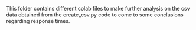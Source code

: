 This folder contains different colab files to make further analysis on the csv data obtained from the create_csv.py code to come to some conclusions regarding response times.
